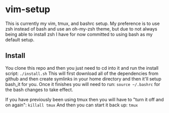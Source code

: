 # vim-setup

This is currently my vim, tmux, and bashrc setup.
My preference is to use zsh instead of bash and use an oh-my-zsh theme, but due to not always being able to install zsh I have for now committed to using bash as my default setup.

## Install
You clone this repo and then you just need to cd into it and run the install script:
`./install.sh`
This will first download all of the dependencies from github and then create symlinks in your home directory and then it'll setup bash_it for you. Once it finishes you will need to run: `source ~/.bashrc` for the bash changes to take effect.

If you have previously been using tmux then you will have to "turn it off and on again":
`killall tmux`
And then you can start it back up: `tmux`
